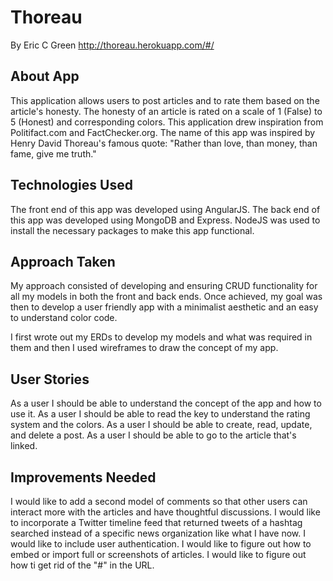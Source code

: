 # Thoreau
By Eric C Green
http://thoreau.herokuapp.com/#/

## About App
This application allows users to post articles and to rate them based on the article's honesty. The honesty of an article is rated on a scale of 1 (False) to 5 (Honest) and corresponding colors. This application drew inspiration from Politifact.com and FactChecker.org. The name of this app was inspired by Henry David Thoreau's famous quote: "Rather than love, than money, than fame, give me truth."

## Technologies Used
The front end of this app was developed using AngularJS. The back end of this app was developed using MongoDB and Express. NodeJS was used to install the necessary packages to make this app functional.

## Approach Taken
My approach consisted of developing and ensuring CRUD functionality for all my models in both the front and back ends. Once achieved, my goal was then to develop a user friendly app with a minimalist aesthetic and an easy to understand color code.

I first wrote out my ERDs to develop my models and what was required in them and then I used wireframes to draw the concept of my app.

## User Stories
As a user I should be able to understand the concept of the app and how to use it.
As a user I should be able to read the key to understand the rating system and the colors.
As a user I should be able to create, read, update, and delete a post.
As a user I should be able to go to the article that's linked.

## Improvements Needed
I would like to add a second model of comments so that other users can interact more with the articles and have thoughtful discussions. I would like to incorporate a Twitter timeline feed that returned tweets of a hashtag searched instead of a specific news organization like what I have now. I would like to include user authentication. I would like to figure out how to embed or import full or screenshots of articles. I would like to figure out how ti get rid of the "#" in the URL.
